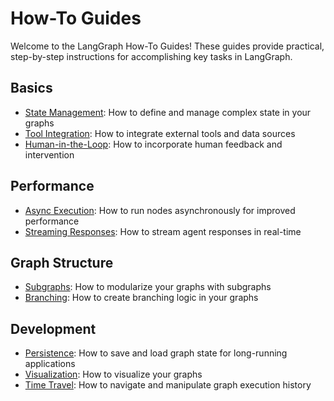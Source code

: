 # How-To Guides

Welcome to the LangGraph How-To Guides! These guides provide practical, step-by-step instructions for accomplishing key tasks in LangGraph.

## Basics

- [State Management](state-model.ipynb): How to define and manage complex state in your graphs
- [Tool Integration](sql_example.ipynb): How to integrate external tools and data sources
- [Human-in-the-Loop](human-in-the-loop.ipynb): How to incorporate human feedback and intervention

## Performance

- [Async Execution](async.ipynb): How to run nodes asynchronously for improved performance
- [Streaming Responses](streaming-tokens.ipynb): How to stream agent responses in real-time

## Graph Structure

- [Subgraphs](subgraph.ipynb): How to modularize your graphs with subgraphs
- [Branching](branching.ipynb): How to create branching logic in your graphs

## Development

- [Persistence](persistence.ipynb): How to save and load graph state for long-running applications
- [Visualization](visualization.ipynb): How to visualize your graphs
- [Time Travel](time-travel.ipynb): How to navigate and manipulate graph execution history